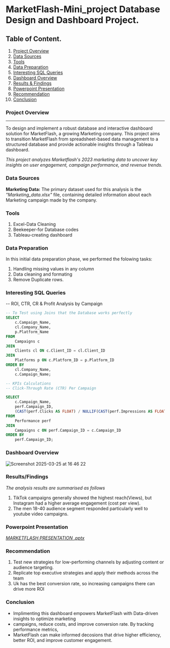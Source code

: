 # MarketFlash-Mini_project Database Design and Dashboard Project.

## Table of Content.
1. [Project Overview](#project-overview)
2. [Data Sources](#Data-sources)
3. [Tools](#tools)
4. [Data Preparation](#data_preparation)
5. [Interesting SQL Queries](#interesting_sql_queries)
6. [Dashboard Overview](#dashboard_overview)
7. [Results & Findings](#results_&_findings)
8. [Powerpoint Presentation](#powerpoint-presentation)
9. [Recommendation](#recommendation)
10. [Conclusion](#conclusion)

### Project Overview
---

To design and implement a robust database and interactive dashboard solution for MarketFlash, 
a growing Marketing company. This project aims to transition  MarketFlash from spreadsheet-based 
data management to a structured database and provide actionable insights through a Tableau dashboard.

*This project analyzes Marketflash's 2023 marketing data to uncover key insights on user engagement, campaign performance, and revenue trends.*


### Data Sources

**Marketing Data:** The primary dataset used for this analysis is the *"Marketing_data.xlsx"* file, 
containing detailed information about each Marketing campaign made by the company.

### Tools

1. Excel-Data Cleaning
2. Beekeeper-for Database codes
3. Tableau-creating dashboard

### Data Preparation

In this initial data preparation phase, we performed the folowing tasks:

1. Handling missing values in any column
2. Data cleaning and formating
3. Remove Duplicate rows.

### Interesting SQL Queries


 -- ROI, CTR, CR & Profit Analysis by Campaign     
```sql
-- To Test using Joins that the Database works perfectly
SELECT
    c.Campaign_Name,   
    cl.Company_Name,   
    p.Platform_Name    
FROM
    Campaigns c       
JOIN
    Clients cl ON c.Client_ID = cl.Client_ID 
JOIN
    Platforms p ON c.Platform_ID = p.Platform_ID 
ORDER BY
    cl.Company_Name,   
    c.Campaign_Name;   
```
```sql
-- KPIs Calculations
-- Click-Through Rate (CTR) Per Campaign

SELECT
    c.Campaign_Name,
    perf.Campaign_ID,
    (CAST(perf.Clicks AS FLOAT) / NULLIF(CAST(perf.Impressions AS FLOAT), 0)) * 100.0 AS CTR_Percentage
FROM
    Performance perf
JOIN
    Campaigns c ON perf.Campaign_ID = c.Campaign_ID
ORDER BY
    perf.Campaign_ID;
```

### Dashboard Overview

![Screenshot 2025-03-25 at 16 46 22](https://github.com/user-attachments/assets/1ed97b06-fc3e-48ff-aa75-1c76fdc84001)

### Results/Findings

*The analysis results are summarised as follows*
   1. TikTok campaigns generally showed the highest reach(Views), but Instagram had a higher average engagement (cost per view).
   2. The men 18-40 audience segment responded particularly well to youtube video campaigns.

### Powerpoint Presentation

*[MARKETFLASH PRESENTATION .pptx](https://github.com/user-attachments/files/19433524/MARKETFLASH.PRESENTATION.pptx)*


### Recommendation
1. Test new strategies for low-performing channels by adjusting content or audience targeting.
2. Replicate top executive strategies and apply their methods across the team
3. Uk has the best conversion rate, so increasing campaigns there can drive more ROI

### Conclusion

- Implimenting this dashboard empowers MarketFlash with Data-driven insights to optimize marketing 
- campaigns, reduce costs, and improve conversion rate. By tracking performance metrics, 
- MarketFlash can make informed decosions that drive higher efficiency, better ROI, and improve customer engagement.






















          
